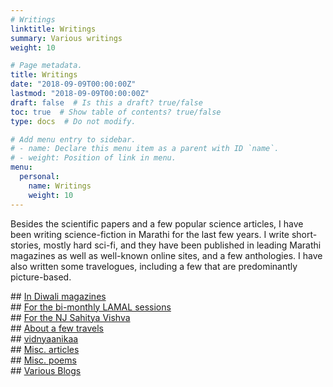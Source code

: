 ```yaml
---
# Writings
linktitle: Writings
summary: Various writings
weight: 10

# Page metadata.
title: Writings
date: "2018-09-09T00:00:00Z"
lastmod: "2018-09-09T00:00:00Z"
draft: false  # Is this a draft? true/false
toc: true  # Show table of contents? true/false
type: docs  # Do not modify.

# Add menu entry to sidebar.
# - name: Declare this menu item as a parent with ID `name`.
# - weight: Position of link in menu.
menu:
  personal:
    name: Writings
    weight: 10
---
```


Besides the scientific papers and a few popular science articles, I have been writing
science-fiction in Marathi for the last few years. I write short-stories,
mostly hard sci-fi, and they have been published in leading Marathi magazines
as well as well-known online sites, and a few anthologies. I have also written
some travelogues, including a few that are predominantly picture-based.
<P>
## <A HREF=diwali.html>In Diwali magazines</A><BR>
<!-- <A HREF=lamal.html>For the bi-monthly LAMAL sessions</A><BR> -->
## <A HREF=http://avyakta.caltech.edu:8080/lamal/AshishMahabal.html>For the bi-monthly LAMAL sessions</A><BR>
## <A HREF=sahitya_vishva.html>For the NJ Sahitya Vishva</A><BR>
## <A HREF=travel.html>About a few travels</A><BR>
## <A HREF=vidnyaanikaa.html>vidnyaanikaa</A><BR>
## <A HREF=misc_articles.html>Misc. articles</A><BR>
## <A HREF=misc_poems.html>Misc. poems</A><BR>
## <A HREF=blogs.html>Various Blogs</A><BR>